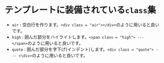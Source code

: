 # テンプレートに装備されている`class`集

- `air` : 空白行を作ります。`<div class = "air"></div>`のように用いると良いです。
- `high` : 囲んだ部分をハイライトします。`<span class = "high"> --- </span>`のように用いると良いです。
- `quote` : 囲んだ部分を字下げ(インデント)します。`<div class = "quote"> --- <\div>`のように用いると良いです。
